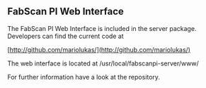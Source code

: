 ## FabScan PI Web Interface

The FabScan PI Web Interface is included in the server package. Developers can find the current code at 

[http://github.com/mariolukas/](http://github.com/mariolukas/)

The web interface is located at /usr/local/fabscanpi-server/www/ 

For further information have a look at the repository. 
